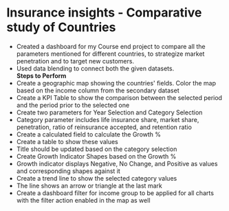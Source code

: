 # Insurance insights - Comparative study of Countries

- Created a dashboard for my Course end project to compare all the parameters mentioned for different countries, to strategize market penetration and to target new customers.  
- Used data blending to connect both the given datasets.  
**Steps to Perform**
- Create a geographic map showing the countries' fields. Color the map based on the income column from the secondary dataset  
- Create a KPI Table to show the comparison between the selected period and the period prior to the selected one  
- Create two parameters for Year Selection and Category Selection  
- Category parameter includes life insurance share, market share, penetration, ratio of reinsurance accepted, and retention ratio  
- Create a calculated field to calculate the Growth %  
- Create a table to show these values  
- Title should be updated based on the category selection  
- Create Growth Indicator Shapes based on the Growth %  
- Growth indicator displays Negative, No Change, and Positive as values and corresponding shapes against it  
- Create a trend line to show the selected category values  
- The line shows an arrow or triangle at the last mark  
- Create a dashboard filter for income group to be applied for all charts with the filter action enabled in the map as well  
